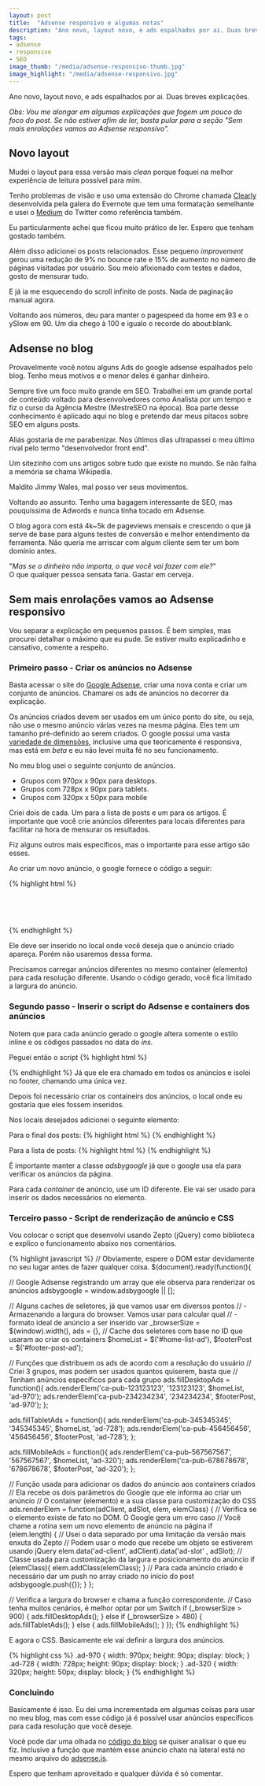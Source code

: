 ```yaml
---
layout: post
title:  "Adsense responsivo e algumas notas"
description: "Ano novo, layout novo, e ads espalhados por ai. Duas breves explicações."
tags: 
- adsense 
- responsive
- SEO
image_thumb: "/media/adsense-responsivo-thumb.jpg"
image_highlight: "/media/adsense-responsivo.jpg"
---
```


Ano novo, layout novo, e ads espalhados por ai. Duas breves explicações.

*Obs: Vou me alongar em algumas explicações que fogem um pouco do foco do post. Se não estiver afim de ler, basta pular para a seção "Sem mais enrolações vamos ao Adsense responsivo".*

<!--more-->

## Novo layout

Mudei o layout para essa versão mais _clean_ porque foquei na melhor experiência de leitura possível para mim.

Tenho problemas de visão e uso uma extensão do Chrome chamada [Clearly](https://chrome.google.com/webstore/detail/clearly/iooicodkiihhpojmmeghjclgihfjdjhj?hl=en) desenvolvida pela galera do Evernote que tem uma formatação semelhante e usei o [Medium](https://medium.com) do Twitter como referência também.

Eu particularmente achei que ficou muito prático de ler. Espero que tenham gostado também.

Além disso adicionei os posts relacionados. Esse pequeno *improvement* gerou uma redução de 9% no bounce rate e 15% de aumento no número de páginas visitadas por usuário. Sou meio afixionado com testes e dados, gosto de mensurar tudo.

E já ia me esquecendo do scroll infinito de posts. Nada de paginação manual agora.

Voltando aos números, deu para manter o pagespeed da home em 93 e o ySlow em 90. Um dia chego à 100 e igualo o recorde do about:blank.

## Adsense no blog

Provavelmente você notou alguns Ads do google adsense espalhados pelo blog. Tenho meus motivos e o menor deles é ganhar dinheiro.

Sempre tive um foco muito grande em SEO. Trabalhei em um grande portal de conteúdo voltado para desenvolvedores como Analista por um tempo e fiz o curso da Agência Mestre (MestreSEO na época). Boa parte desse conhecimento é aplicado aqui no blog e pretendo dar meus pitacos sobre SEO em alguns posts.

<span class="not">Aliás gostaria de me parabenizar. Nos últimos dias ultrapassei o meu último rival pelo termo "desenvolvedor front end".</span> 

<span class="not">Um sitezinho com uns artigos sobre tudo que existe no mundo. Se não falha a memória se chama Wikipedia.</span>  

Maldito Jimmy Wales, mal posso ver seus movimentos. 

Voltando ao assunto. Tenho uma bagagem interessante de SEO, mas pouquíssima de Adwords e nunca tinha tocado em Adsense.

O blog agora com está 4k~5k de pageviews mensais e crescendo o que já serve de base para alguns testes de conversão e melhor entendimento da ferramenta. Não queria me arriscar com algum cliente sem ter um bom domínio antes.

"_Mas se o dinheiro não importa, o que você vai fazer com ele?_" <br /> 
O que qualquer pessoa sensata faria. Gastar em cerveja.

## Sem mais enrolações vamos ao Adsense responsivo

Vou separar a explicação em pequenos passos. É bem simples, mas procurei detalhar o máximo que eu pude. Se estiver muito explicadinho e cansativo, comente a respeito.

### Primeiro passo - Criar os anúncios no Adsense

Basta acessar o site do [Google Adsense](https://google.com/adsense), criar uma nova conta e criar um conjunto de anúncios. Chamarei os ads de anúncios no decorrer da explicação.

Os anúncios criados devem ser usados em um único ponto do site, ou seja, não use o mesmo anúncio várias vezes na mesma página. Eles tem um tamanho pré-definido ao serem criados. O google possui uma vasta [variedade de dimensões](https://support.google.com/adsense/answer/185665?utm_source=aso&utm_medium=link&utm_campaign=ww-ww-et-asfe_), inclusive uma que teoricamente é responsiva, mas está em *beta* e eu não levei muita fé no seu funcionamento.

No meu blog usei o seguinte conjunto de anúncios.

* Grupos com 970px x 90px para desktops.
* Grupos com 728px x 90px para tablets.
* Grupos com 320px x 50px para mobile

Criei dois de cada. Um para a lista de posts e um para os artigos. É importante que você crie anúncios diferentes para locais diferentes para facilitar na hora de mensurar os resultados.

Fiz alguns outros mais específicos, mas o importante para esse artigo são esses.

Ao criar um novo anúncio, o google fornece o código a seguir:

{% highlight html %}
<script async src="//pagead2.googlesyndication.com/pagead/js/adsbygoogle.js"></script>
<!-- Header - banner -->
<ins class="adsbygoogle"
     style="display:inline-block;width:320px;height:50px"
     data-ad-client="ca-pub-999999999999"
     data-ad-slot="99999999"></ins>
<script>
(adsbygoogle = window.adsbygoogle || []).push({});
</script>
{% endhighlight %}

Ele deve ser inserido no local onde você deseja que o anúncio criado apareça. Porém não usaremos dessa forma.

Precisamos carregar anúncios diferentes no mesmo container (elemento) para cada resolução diferente. Usando o código gerado, você fica limitado a largura do anúncio.

### Segundo passo - Inserir o script do Adsense e containers dos anúncios

Notem que para cada anúncio gerado o google altera somente o estilo inline e os códigos passados no data do *ins*.

Peguei então o script 
{% highlight html %}
<script async src="//pagead2.googlesyndication.com/pagead/js/adsbygoogle.js"></script>
{% endhighlight %} 
Já que ele era chamado em todos os anúncios e isolei no footer, chamando uma única vez.

Depois foi necessário criar os containeirs dos anúncios, o local onde eu gostaria que eles fossem inseridos.

Nos locais desejados adicionei o seguinte elemento:

Para o final dos posts:
{% highlight html %}
<ins class="adsbygoogle" id="footer-post-ad"></ins>
{% endhighlight %}

Para a lista de posts:
{% highlight html %}
<ins class="adsbygoogle" id="home-list-ad"></ins>
{% endhighlight %}

É importante manter a classe *adsbygoogle* já que o google usa ela para verificar os anúncios da página.

Para cada *container* de anúncio, use um ID diferente. Ele vai ser usado para inserir os dados necessários no elemento.

### Terceiro passo - Script de renderização de anúncio e CSS

Vou colocar o script que desenvolvi usando Zepto (jQuery) como biblioteca e explico o funcionamento abaixo nos comentários.

{% highlight javascript %}
// Obviamente, espere o DOM estar devidamente no seu lugar antes de fazer qualquer coisa.
$(document).ready(function(){

  // Google Adsense registrando um array que ele observa para renderizar os anúncios
  adsbygoogle = window.adsbygoogle || [];

  // Alguns caches de seletores, já que vamos usar em diversos pontos
  // - Armazenando a largura do browser. Vamos usar para calcular qual
  // - formato ideal de anúncio a ser inserido
  var _browserSize = $(window).width(),
      ads = {},
      // Cache dos seletores com base no ID que usaram ao criar os containers
      $homeList = $('#home-list-ad'),
      $footerPost = $('#footer-post-ad');

  // Funções que distribuem os ads de acordo com a resolução do usuário
  // Criei 3 grupos, mas podem ser usados quantos quiserem, basta que
  // Tenham anúncios específicos para cada grupo
  ads.fillDesktopAds = function(){
    ads.renderElem('ca-pub-123123123', '123123123', $homeList, 'ad-970');
    ads.renderElem('ca-pub-234234234', '234234234', $footerPost, 'ad-970');
  };

  ads.fillTabletAds = function(){
    ads.renderElem('ca-pub-345345345', '345345345', $homeList, 'ad-728');
    ads.renderElem('ca-pub-456456456', '456456456', $footerPost, 'ad-728');
  };

  ads.fillMobileAds = function(){
    ads.renderElem('ca-pub-567567567', '567567567', $homeList, 'ad-320');
    ads.renderElem('ca-pub-678678678', '678678678', $footerPost, 'ad-320');
  };

  // Função usada para adicionar os dados do anúncio aos containers criados
  // Ela recebe os dois parâmetros do Google que ele informa ao criar um anúncio
  // O container (elemento) e a sua classe para customização do CSS
  ads.renderElem = function(adClient, adSlot, elem, elemClass) {
    // Verifica se o elemento existe de fato no DOM. O Google gera um erro caso
    // Você chame a rotina sem um novo elemento de anúncio na página
    if (elem.length) {
      // Usei o data separado por uma limitação da versão mais enxuta do Zepto
      // Podem usar o modo que recebe um objeto se estiverem usando jQuery
      elem.data('ad-client', adClient).data('ad-slot' , adSlot);
      // Classe usada para customização da largura e posicionamento do anúncio
      if (elemClass){
        elem.addClass(elemClass);
      }
      // Para cada anúncio criado é necessário  dar um push no array criado no início do post
      adsbygoogle.push({});
    }
  };

  // Verifica a largura do browser e chama a função correspondente.
  // Caso tenha muitos cenários, é melhor optar por um Switch
  if (_browserSize > 900) {
    ads.fillDesktopAds();
  } else if (_browserSize > 480) {
    ads.fillTabletAds();
  } else {
    ads.fillMobileAds();
  }
});
{% endhighlight %}

E agora o CSS. Basicamente ele vai definir a largura dos anúncios.

{% highlight css %}
.ad-970 {
  width: 970px;
  height: 90px;
  display: block;
}
.ad-728 {
  width: 728px;
  height: 90px;
  display: block;
}
.ad-320 {
  width: 320px;
  height: 50px;
  display: block;
}
{% endhighlight %}

### Concluindo

Basicamente é isso. Eu dei uma incrementada em algumas coisas para usar no meu blog, mas com esse código já é possível usar anúncios específicos para cada resolução que você deseje.

Você pode dar uma olhada no [código do blog](https://github.com/leandrooriente/leandrooriente) se quiser analisar o que eu fiz. Inclusive a função que mantém esse anúncio chato na lateral está no mesmo arquivo do [adsense.js](https://github.com/leandrooriente/leandrooriente/blob/master/src/static/scripts/adsense.js).

Espero que tenham aproveitado e qualquer dúvida é só comentar.

